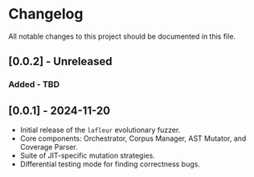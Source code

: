# Changelog

All notable changes to this project should be documented in this file.

## [0.0.2] - Unreleased

### Added - TBD

## [0.0.1] - 2024-11-20

- Initial release of the `lafleur` evolutionary fuzzer.
- Core components: Orchestrator, Corpus Manager, AST Mutator, and Coverage Parser.
- Suite of JIT-specific mutation strategies.
- Differential testing mode for finding correctness bugs.
